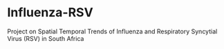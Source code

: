 # Influenza-RSV
Project on Spatial Temporal Trends of Influenza and Respiratory Syncytial Virus (RSV) in South Africa
